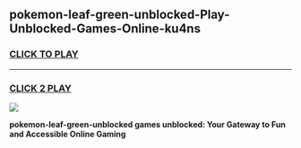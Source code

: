 
## pokemon-leaf-green-unblocked-Play-Unblocked-Games-Online-ku4ns
<h3>
<a href="https://premium76.site?title=pokemon-leaf-green-unblocked&ref=25A">CLICK TO PLAY</a></h3>
<hr>

<h3>
<a href="https://premium76.site?title=pokemon-leaf-green-unblocked&ref=25A">CLICK 2 PLAY</a>
  
</h3>

<a href="https://premium76.site?title=pokemon-leaf-green-unblocked&ref=25A"><img src="https://clearcache.store/games.png"></a>


**pokemon-leaf-green-unblocked games unblocked: Your Gateway to Fun and Accessible Online Gaming**

